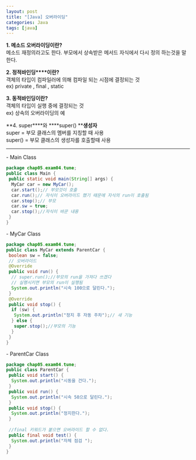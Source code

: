 ```yaml
---
layout: post
title: "[Java] 오버라이딩"
categories: Java
tags: [java]
---
```


**1\. 메소드 오버라이딩이란?**  
메소드 재정의라고도 한다. 부모에서 상속받은 메서드 자식에서 다시 정의 하는것을 말한다.  
  
**2\. 정적바인딩****이란?**  
객체의 타입이 컴파일러에 의해 컴파일 되는 시점에 결정되는 것   
ex) private , final , static  
  
**3\. 동적바인딩이란?**  
객체의 타입이 실행 중에 결정되는 것  
ex) 상속의 오버라이딩의 예  
  
**4\. super****와 ****super() ****생성자**  
super = 부모 클래스의 멤버를 지칭할 때 사용  
super() = 부모 클래스의 생성자를 호출할때 사용

---

\- Main Class

```java
package chap05.exam04.tune;
public class Main {
 public static void main(String[] args) {
  MyCar car = new MyCar();
  car.start();// 부모것이 호출
  car.run();// 자식이 오버라이드 했기 때문에 자식의 run이 호출됨
  car.stop();// 부모
  car.sw = true;
  car.stop();//자식이 바꾼 내용
 }
}

```

\- MyCar Class

```java
package chap05.exam04.tune;
public class MyCar extends ParentCar {
 boolean sw = false;
 // 오버라이드
 @Override
 public void run() {
  // super.run();//부모의 run을 가져다 쓰겠다
  // 실행시키면 부모의 run이 실행됨
  System.out.println("시속 100으로 달린다.");
 }
 @Override
 public void stop() {
  if (sw) {
   System.out.println("정지 후 자동 주차");// 새 기능
  } else {
   super.stop();//부모의 기능
  }
 }
}

```

\- ParentCar Class

```java
package chap05.exam04.tune;
public class ParentCar {
 public void start() {
  System.out.println("시동을 건다.");
 }
 public void run() {
  System.out.println("시속 50으로 달린다.");
 }
 public void stop() {
  System.out.println("정지한다.");
 }
 
 //final 키워드가 붙으면 오버라이드 할 수 없다.
 public final void test() {
  System.out.println("자체 점검 ");
 }
}
```